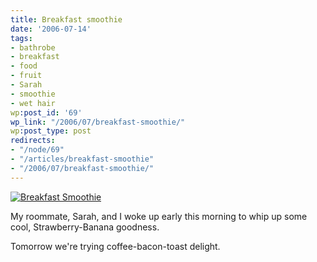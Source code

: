 ```yaml
---
title: Breakfast smoothie
date: '2006-07-14'
tags:
- bathrobe
- breakfast
- food
- fruit
- Sarah
- smoothie
- wet hair
wp:post_id: '69'
wp_link: "/2006/07/breakfast-smoothie/"
wp:post_type: post
redirects:
- "/node/69"
- "/articles/breakfast-smoothie"
- "/2006/07/breakfast-smoothie/"
---
```


[ ![Breakfast Smoothie](http://static.flickr.com/47/190127749_5f9878185a_m.jpg) ](http://www.flickr.com/photos/bensheldon/190127749/ "Photo Sharing")

My roommate, Sarah, and I woke up early this morning to whip up some cool, Strawberry-Banana goodness.

Tomorrow we're trying coffee-bacon-toast delight.
